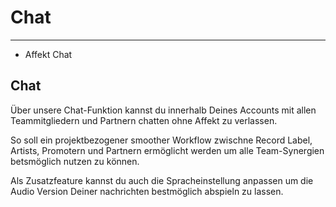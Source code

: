 # Chat

---

- Affekt Chat

## Chat
Über unsere Chat-Funktion kannst du innerhalb Deines Accounts mit allen Teammitgliedern und Partnern chatten ohne Affekt zu verlassen.

So soll ein projektbezogener smoother Workflow zwischne Record Label, Artists, Promotern und Partnern ermöglicht werden um alle Team-Synergien betsmöglich nutzen zu können.

Als Zusatzfeature kannst du auch die Spracheinstellung anpassen um die Audio Version Deiner nachrichten bestmöglich abspieln zu lassen.


